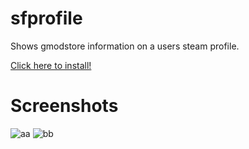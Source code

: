 # sfprofile
Shows gmodstore information on a users steam profile.

[Click here to install!](https://github.com/meharryp/sfprofile/raw/master/sfprofile.user.js)

# Screenshots
![aa](http://meharryp.xyz/s/chrome_2017-05-15_19-55-20.png)
![bb](http://meharryp.xyz/s/chrome_2017-05-15_19-55-36.png)
